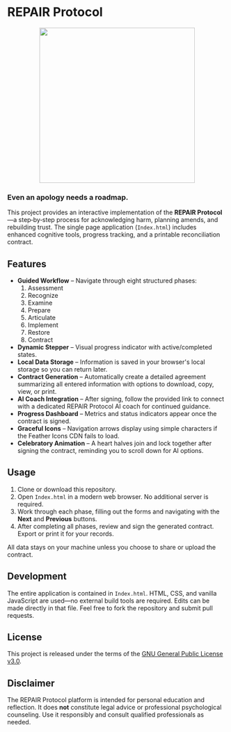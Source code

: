 # REPAIR Protocol


<p align="center">
  <img width="357"src="https://github.com/user-attachments/assets/adecb3af-1818-4cd3-ada6-4f125a4a8a8d">
</p>

### Even an apology needs a roadmap.

This project provides an interactive implementation of the **REPAIR Protocol**—a step‑by‑step process for acknowledging harm, planning amends, and rebuilding trust. The single page application (`Index.html`) includes enhanced cognitive tools, progress tracking, and a printable reconciliation contract.

## Features

- **Guided Workflow** – Navigate through eight structured phases:
  1. Assessment
  2. Recognize
  3. Examine
  4. Prepare
  5. Articulate
  6. Implement
  7. Restore
  8. Contract
- **Dynamic Stepper** – Visual progress indicator with active/completed states.
- **Local Data Storage** – Information is saved in your browser's local storage so you can return later.
- **Contract Generation** – Automatically create a detailed agreement summarizing all entered information with options to download, copy, view, or print.
- **AI Coach Integration** – After signing, follow the provided link to connect with a dedicated REPAIR Protocol AI coach for continued guidance.
- **Progress Dashboard** – Metrics and status indicators appear once the contract is signed.
- **Graceful Icons** – Navigation arrows display using simple characters if the Feather Icons CDN fails to load.
- **Celebratory Animation** – A heart halves join and lock together after signing the contract, reminding you to scroll down for AI options.

## Usage

1. Clone or download this repository.
2. Open `Index.html` in a modern web browser. No additional server is required.
3. Work through each phase, filling out the forms and navigating with the **Next** and **Previous** buttons.
4. After completing all phases, review and sign the generated contract. Export or print it for your records.

All data stays on your machine unless you choose to share or upload the contract.

## Development

The entire application is contained in `Index.html`. HTML, CSS, and vanilla JavaScript are used—no external build tools are required. Edits can be made directly in that file. Feel free to fork the repository and submit pull requests.

## License

This project is released under the terms of the [GNU General Public License v3.0](LICENSE).

## Disclaimer

The REPAIR Protocol platform is intended for personal education and reflection. It does **not** constitute legal advice or professional psychological counseling. Use it responsibly and consult qualified professionals as needed.

